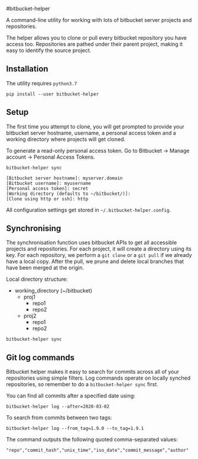 #bitbucket-helper

A command-line utility for working with lots of bitbucket server projects and repositories. 

The helper allows you to clone or pull every bitbucket repository you have access too. Repositories are pathed under their parent project, making it easy to identify the source project.

## Installation

The utility requires `python3.7`

```
pip install --user bitbucket-helper
```

## Setup

The first time you attempt to clone, you will get prompted to provide your bitbucket server hostname, username, a personal access token and a working directory where projects will get cloned.

To generate a read-only personal access token. Go to Bitbucket -> Manage account -> Personal Access Tokens.

```
bitbucket-helper sync

[Bitbucket server hostname]: myserver.domain    
[Bitbucket username]: myusername
[Personal access token]: secret
[Working directory (defaults to ~/bitbucket/)]: 
[Clone using http or ssh]: http
```

All configuration settings get stored in `~/.bitbucket-helper.config`. 

## Synchronising 

The synchronisation function uses bitbucket APIs to get all accessible projects and repositories. 
For each project, it will create a directory using its key. For each repository, we perform a `git clone` or a  `git pull` if we already have a local copy. After the pull, we prune and delete local branches that have been merged at the origin.

Local directory structure:

- working_directory (~/bitbucket)
  - proj1
    - repo1
    - repo2
  - proj2
    - repo1
    - repo2

```
bitbucket-helper sync
```

## Git log commands

Bitbucket helper makes it easy to search for commits across all of your repositories using simple filters. Log commands operate on locally synched repositories, so remember to do a `bitbucket-helper sync` first.

You can find all commits after a specified date using:
```
bitbucket-helper log --after=2020-03-02
```

To search from commits between two tags:
```
bitbucket-helper log --from_tag=1.9.0 --to_tag=1.9.1
```

The command outputs the following quoted comma-separated values:

```
"repo","commit_hash","unix_time","iso_date","commit_message","author"
```

